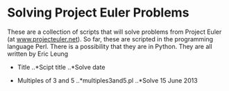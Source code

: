 Solving Project Euler Problems
==============================
These are a collection of scripts that will solve problems from Project Euler
(at www.projecteuler.net). So far, these are scripted in the programming
language Perl. There is a possibility that they are in Python. They are all
written by Eric Leung

* Title
..*Scipt title
..*Solve date

* Multiples of 3 and 5
..*multiples3and5.pl
..*Solve 15 June 2013
